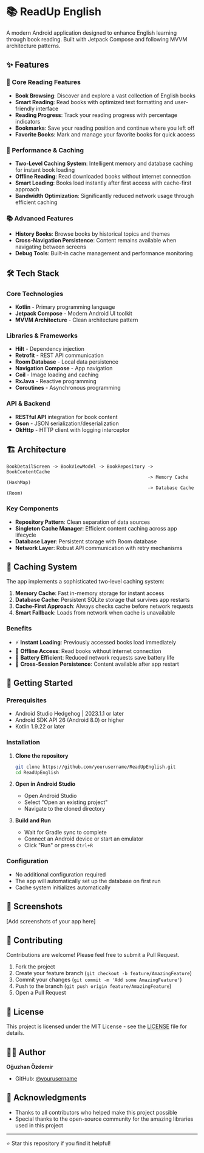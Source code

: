 # 📚 ReadUp English

A modern Android application designed to enhance English learning through book reading. Built with Jetpack Compose and following MVVM architecture patterns.

## ✨ Features

### 📖 Core Reading Features
- **Book Browsing**: Discover and explore a vast collection of English books
- **Smart Reading**: Read books with optimized text formatting and user-friendly interface
- **Reading Progress**: Track your reading progress with percentage indicators
- **Bookmarks**: Save your reading position and continue where you left off
- **Favorite Books**: Mark and manage your favorite books for quick access

### 🚀 Performance & Caching
- **Two-Level Caching System**: Intelligent memory and database caching for instant book loading
- **Offline Reading**: Read downloaded books without internet connection
- **Smart Loading**: Books load instantly after first access with cache-first approach
- **Bandwidth Optimization**: Significantly reduced network usage through efficient caching

### 📚 Advanced Features
- **History Books**: Browse books by historical topics and themes
- **Cross-Navigation Persistence**: Content remains available when navigating between screens
- **Debug Tools**: Built-in cache management and performance monitoring

## 🛠️ Tech Stack

### Core Technologies
- **Kotlin** - Primary programming language
- **Jetpack Compose** - Modern Android UI toolkit
- **MVVM Architecture** - Clean architecture pattern

### Libraries & Frameworks
- **Hilt** - Dependency injection
- **Retrofit** - REST API communication
- **Room Database** - Local data persistence
- **Navigation Compose** - App navigation
- **Coil** - Image loading and caching
- **RxJava** - Reactive programming
- **Coroutines** - Asynchronous programming

### API & Backend
- **RESTful API** integration for book content
- **Gson** - JSON serialization/deserialization
- **OkHttp** - HTTP client with logging interceptor

## 🏗️ Architecture

```
BookDetailScreen -> BookViewModel -> BookRepository -> BookContentCache
                                                    -> Memory Cache (HashMap)
                                                    -> Database Cache (Room)
```

### Key Components
- **Repository Pattern**: Clean separation of data sources
- **Singleton Cache Manager**: Efficient content caching across app lifecycle
- **Database Layer**: Persistent storage with Room database
- **Network Layer**: Robust API communication with retry mechanisms

## 💾 Caching System

The app implements a sophisticated two-level caching system:

1. **Memory Cache**: Fast in-memory storage for instant access
2. **Database Cache**: Persistent SQLite storage that survives app restarts
3. **Cache-First Approach**: Always checks cache before network requests
4. **Smart Fallback**: Loads from network when cache is unavailable

### Benefits
- ⚡ **Instant Loading**: Previously accessed books load immediately
- 💾 **Offline Access**: Read books without internet connection  
- 📱 **Battery Efficient**: Reduced network requests save battery life
- 🔄 **Cross-Session Persistence**: Content available after app restart

## 🚀 Getting Started

### Prerequisites
- Android Studio Hedgehog | 2023.1.1 or later
- Android SDK API 26 (Android 8.0) or higher
- Kotlin 1.9.22 or later

### Installation

1. **Clone the repository**
   ```bash
   git clone https://github.com/yourusername/ReadUpEnglish.git
   cd ReadUpEnglish
   ```

2. **Open in Android Studio**
   - Open Android Studio
   - Select "Open an existing project"
   - Navigate to the cloned directory

3. **Build and Run**
   - Wait for Gradle sync to complete
   - Connect an Android device or start an emulator
   - Click "Run" or press `Ctrl+R`

### Configuration
- No additional configuration required
- The app will automatically set up the database on first run
- Cache system initializes automatically

## 📱 Screenshots

[Add screenshots of your app here]

## 🤝 Contributing

Contributions are welcome! Please feel free to submit a Pull Request.

1. Fork the project
2. Create your feature branch (`git checkout -b feature/AmazingFeature`)
3. Commit your changes (`git commit -m 'Add some AmazingFeature'`)
4. Push to the branch (`git push origin feature/AmazingFeature`)
5. Open a Pull Request

## 📄 License

This project is licensed under the MIT License - see the [LICENSE](LICENSE) file for details.

## 👨‍💻 Author

**Oğuzhan Özdemir**
- GitHub: [@yourusername](https://github.com/yourusername)

## 🙏 Acknowledgments

- Thanks to all contributors who helped make this project possible
- Special thanks to the open-source community for the amazing libraries used in this project

---

⭐ Star this repository if you find it helpful! 